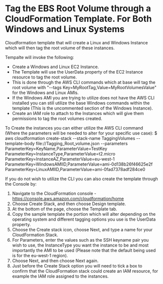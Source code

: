 # Tag the EBS Root Volume through a CloudFormation Template. For Both Windows and Linux Systems

Cloudformation template that will create a Linux and Windows Instance which will then tag the root volume of these instances.

Tempalte will invoke the following:
  - Create a Windows and Linux EC2 Instance.
  - The Template will use the UserData property of the EC2 Instance resource to tag the root volume.
  - This is done through the AWS CLI commands which at base will tag the root volume with "--tags Key=MyRootTag,Value=MyRootVolumesValue" for the Windows and Linux AMIs.
  - If the Windows AMI you are trying to utilize does not have the AWS CLI installed you can still utilize the base Windows commands within the template (This is the uncommented section of the Windows Instance).
  - Create an IAM role to attach to the Instances which will give them permissions to tag the root volumes created.

To Create the instances you can either utilize the AWS CLI command (Where the parameters will be needed to alter for your specific use case):
 $ aws cloudformation create-stack --stack-name TaggingVolumes --template-body file://Tagging_Root_volume.json --parameters ParameterKey=KeyName,ParameterValue=TestKey ParameterKey=InstanceType,ParameterValue=t2.micro ParameterKey=InstanceAZ,ParameterValue=eu-west-1 ParameterKey=WindowsAMIID,ParameterValue=ami-0d138b26f46625e2f ParameterKey=LinuxAMIID,ParameterValue=ami-0fad7378adf284ce0

If you do not wish to utilize the CLI you can also create the template through the Console by:
 1) Navigate to the CloudFormation console - https://console.aws.amazon.com/cloudformation/home
 2) Choose Create Stack, and then choose Design template.
 3) At the bottom of the page, choose the Template tab.
 4) Copy the sample template the portion which will alter depending on the operating system and different tagging options you use is the UserData property.
 5) Choose the Create stack icon, choose Next, and type a name for your CloudFormation Stack.
 6) For Parameters, enter the values such as the SSH keyname pair you wish to use, the InstanceType you want the instance to be and most importantly the AMI to be used (Please note that the default being used is for the eu-west-1 region).
 7) Choose Next, and then choose Next again.
 8) Just before the Create Stack option you will need to tick a box to confirm that the CloudFormation stack could create an IAM resource, for example the IAM role assigned to the instances.